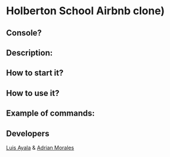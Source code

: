 # Holberton School Airbnb clone)

## Console?

## Description:

## How to start it?

## How to use it?

## Example of commands:

## Developers

[Luis Ayala](https://github.com/luisayala323) & [Adrian Morales](https://github.com/Adrianmorales21)
